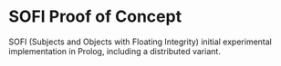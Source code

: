 # SOFI Proof of Concept

SOFI (Subjects and Objects with Floating Integrity) initial experimental
implementation in Prolog, including a distributed variant.
